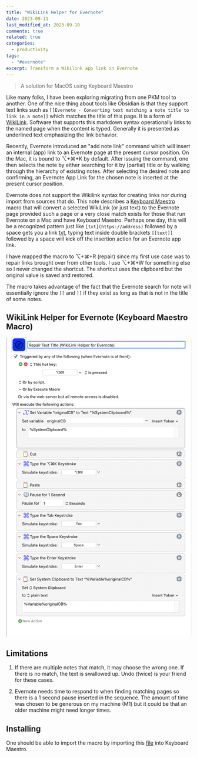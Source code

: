 ```yaml
---
title: "WikiLink Helper for Evernote"
date: 2023-09-11
last_modified_at: 2023-09-10
comments: true
related: true
categories:
  - productivity
tags:
  - "#evernote"
excerpt: Transform a Wikilink app link in Evernote
---
```


> A solution for MacOS using Keyboard Maestro

Like many folks, I have been exploring migrating from one PKM tool to another.  One of the nice thing about tools like Obsidian is that they support text links such as `[[Evernote - Converting text matching a note title to link in a note]]` which matches the title of this page.  It is a form of [WikiLink][].  Software that supports this markdown syntax operationally links to the named page when the content is typed.  Generally it is presented as underlined text emphasizing the link behavior.

Recently, Evernote introduced an "add note link" command which will insert an internal (app) link to an Evernote page at the present cursor position.  On the Mac, it is bound to ⌥+⌘+K by default.   After issuing the command, one then selects the note by either searching for it by (partial) title or by walking through the hierarchy of existing notes.  After selecting the desired note and confirming, an Evernote App Link for the chosen note is inserted at the present cursor position.

Evernote does not support the Wikilink syntax for creating links nor during import from sources that do.  This note describes a [Keyboard Maestro][] macro that will convert a selected WikiLink (or just text) to the Evernote page provided such a page or a very close match exists for those that run Evernote on a Mac and have Keyboard Maestro.  Perhaps one day, this will be a recognized pattern just like `[txt](https://address)` followed by a space gets you a link [txt](https://address), typing text inside double brackets `[[text]]` followed by a space will kick off the insertion action for an Evernote app link.

I have mapped the macro to ⌥+⌘+R (repair) since my first use case was to repair links brought over from other tools.  I use ⌥+⌘+W for something else so I never changed the shortcut.  The shortcut uses the clipboard but the original value is saved and restored.

The macro takes advantage of the fact that the Evernote search for note will essentially ignore the `[[` and `]]` if they exist as long as that is not in the title of some notes.

## WikiLink Helper for Evernote (Keyboard Maestro Macro)

![WikiLink Helper for Evernote](/assets/images/WikiLink-Helper-KM-macro.png)

## Limitations

1. If there are multiple notes that match, it may choose the wrong one.  If there is no match, the text is swallowed up.   Undo (twice) is your friend for these cases.

2. Evernote needs time to respond to when finding matching pages so there is a 1 second pause inserted in the sequence.  The amount of time was chosen to be generous on my machine (M1) but it could be that an older machine might need longer times.

## Installing

One should be able to import the macro by importing this [file][] into Keyboard Maestro.  <!-- The macro is also available in the [Keyboard Maestro] forum. -->

[WikiLink]: https://ia.net/writer/support/library/wikilinks
[Keyboard Maestro]: https://www.keyboardmaestro.com/main/
[file]: /assets/files/WikiLink-Helper-for-Evernote.kmmacros
